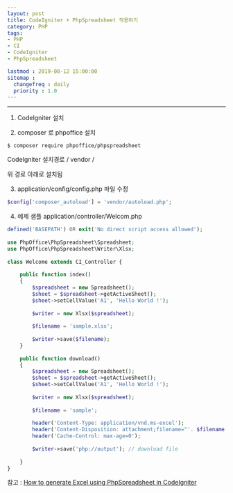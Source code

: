 ```yaml
---
layout: post
title: CodeIgniter + PhpSpreadsheet 적용하기
category: PHP
tags:
- PHP
- CI
- CodeIgniter
- PhpSpreadsheet

lastmod : 2019-08-12 15:00:00
sitemap :
  changefreq : daily
  priority : 1.0
---
```


***

1. CodeIgniter 설치

2. composer 로 phpoffice 설치

```
$ composer require phpoffice/phpspreadsheet
```

CodeIgniter 설치경로 / vendor /

위 경로 아래로 설치됨

3. application/config/config.php 파일 수정

```php
$config['composer_autoload'] = 'vendor/autoload.php';
```

4. 예제 샘플 application/controller/Welcom.php

```php
defined('BASEPATH') OR exit('No direct script access allowed');
 
use PhpOffice\PhpSpreadsheet\Spreadsheet;
use PhpOffice\PhpSpreadsheet\Writer\Xlsx;
 
class Welcome extends CI_Controller {
    
    public function index()
    {       
        $spreadsheet = new Spreadsheet();
        $sheet = $spreadsheet->getActiveSheet();
        $sheet->setCellValue('A1', 'Hello World !');
        
        $writer = new Xlsx($spreadsheet);
 
        $filename = 'sample.xlsx';
 
        $writer->save($filename); 
    }
 
    public function download()
    {
        $spreadsheet = new Spreadsheet();
        $sheet = $spreadsheet->getActiveSheet();
        $sheet->setCellValue('A1', 'Hello World !');
        
        $writer = new Xlsx($spreadsheet);
 
        $filename = 'sample';
 
        header('Content-Type: application/vnd.ms-excel');
        header('Content-Disposition: attachment;filename="'. $filename .'.xlsx"'); 
        header('Cache-Control: max-age=0');
        
        $writer->save('php://output'); // download file 
 
    }
}
```

참고 : [How to generate Excel using PhpSpreadsheet in CodeIgniter](https://arjunphp.com/generate-excel-phpspreadsheet-codeigniter-php/)


